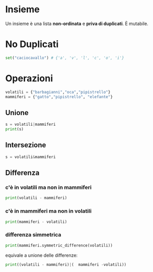 # Insieme

Un insieme è una lista **non-ordinata** e **priva di duplicati**. È mutabile.


# No Duplicati

```python
set("caciocavallo") # {'a', 'v', 'l', 'c', 'o', 'i'}
```

# Operazioni

```python
volatili = {"barbagianni","oca","pipistrello"}
mammiferi = {"gatto","pipistrello", "elefante"}
```

## Unione

```python
s = volatili|mammiferi
print(s)
```

## Intersezione

```python
s = volatili&mammiferi
```

## Differenza

### c'è in volatili ma non in mammiferi

```python
print(volatili - mammiferi)
```

### c'è in mammiferi ma non in volatili
```python
print(mammiferi - volatili)
```
### differenza simmetrica

```python
print(mammiferi.symmetric_difference(volatili))
```

equivale a unione delle differenze:

```python
print((volatili - mammiferi)|(  mammiferi -volatili))
```




